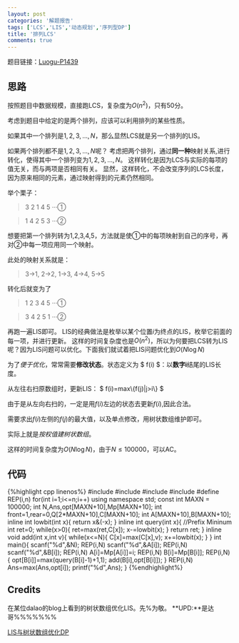 ```yaml
---
layout: post
categories: '解题报告'
tags: ['LCS','LIS','动态规划','序列型DP']
title: '排列LCS'
comments: true
---
```


题目链接：[Luogu-P1439][1]

## 思路

按照题目中数据规模，直接跑LCS，复杂度为$O(n^2)$，只有50分。

考虑到题目中给定的是两个排列，应该可以利用排列的某些性质。

如果其中一个排列是$1,2,3,...,N$，那么显然LCS就是另一个排列的LIS。
<!--more-->
如果两个排列都不是$1,2,3,...,N$呢？
考虑把两个排列，通过**同一种**映射关系,进行转化，使得其中一个排列变为$1,2,3,...,N$。
这样转化是因为LCS与实际的每项的值无关，而与两项是否相同有关。
显然，这样转化，不会改变序列的LCS长度，因为原来相同的元素，通过映射得到的元素仍然相同。

举个栗子：

> 3 2 1 4 5 ···①

> 1 4 2 5 3 ···②

想要把第一个排列转为1,2,3,4,5，方法就是使①中的每项映射到自己的序号，再对②中每一项应用同一个映射。

此处的映射关系就是：
> 3->1, 2->2, 1->3, 4->4, 5->5

转化后就变为了

> 1 2 3 4 5 ···①

> 3 4 2 5 1 ···②

再跑一遍LIS即可。
LIS的经典做法是枚举以某个位置$i$为终点的LIS，枚举它前面的每一项，并进行更新。
这样的时间复杂度也是$O(n^2)$，所以为何要把LCS转为LIS呢？因为LIS问题可以优化。下面我们就试着把LIS问题优化到$O(N \log N)$

为了*便于优化*，常常需要**修改状态**。状态定义为 $ f(i) $：以**数字i**结尾的LIS长度。

从左往右扫原数组时，更新LIS：
$ f(i)=max\\{f(j)|j>i\\} $

由于是从左向右扫的，一定是用$f(i)$左边的状态去更新$f(i)$,因此合法。

需要求出$f(i)$左侧的$f(j)$的最大值，以及单点修改，用树状数组维护即可。 

实际上就是*按权值建树状数组*。

这样的时间复杂度为$O(N \log N)$，由于$N \leq 100000$，可以AC。

## 代码

{%highlight cpp linenos%}
#include <cstdio>
#include <cstdlib>
#include <algorithm>
#include <utility>
#define REP(i,n) for(int i=1;i<=n;i++)
using namespace std;
const int MAXN = 100000;
int N,Ans,opt[MAXN+10],Mp[MAXN+10];
int front=1,rear=0,Q[2*MAXN+10],C[MAXN+10];
int A[MAXN+10],B[MAXN+10];
inline int lowbit(int x){
	return x&(-x);
}
inline int query(int x){ //Prefix Mininum
	int ret=0;
	while(x>0){
		ret=max(ret,C[x]);
		x-=lowbit(x);
	}
	return ret;
}
inline void add(int x,int v){
	while(x<=N){
		C[x]=max(C[x],v);
		x+=lowbit(x);
	}
}
int main(){
	scanf("%d",&N);
	REP(i,N) scanf("%d",&A[i]);
	REP(i,N) scanf("%d",&B[i]);
	REP(i,N) A[i]=Mp[A[i]]=i;
	REP(i,N) B[i]=Mp[B[i]];
	REP(i,N){
		opt[B[i]]=max(query(B[i]-1)+1,1);
		add(B[i],opt[B[i]]);
	}
	REP(i,N) Ans=max(Ans,opt[i]);
	printf("%d",Ans);
}
{%endhighlight%}

## Credits

在某位dalao的blog上看到的树状数组优化LIS。先%为敬。
**UPD:**是达哥%%%%%%%

[LIS与树状数组优化DP][2]

 [1]:https://www.luogu.org/problem/show?pid=1439
 [2]:http://www.cnblogs.com/liu-runda/p/6193690.html
